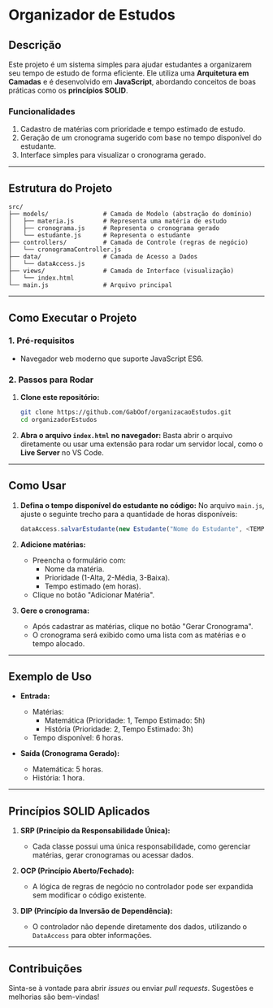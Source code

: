 # **Organizador de Estudos**

## **Descrição**
Este projeto é um sistema simples para ajudar estudantes a organizarem seu tempo de estudo de forma eficiente. Ele utiliza uma **Arquitetura em Camadas** e é desenvolvido em **JavaScript**, abordando conceitos de boas práticas como os **princípios SOLID**.

### **Funcionalidades**
1. Cadastro de matérias com prioridade e tempo estimado de estudo.
2. Geração de um cronograma sugerido com base no tempo disponível do estudante.
3. Interface simples para visualizar o cronograma gerado.

---

## **Estrutura do Projeto**
```
src/
├── models/               # Camada de Modelo (abstração do domínio)
│   ├── materia.js        # Representa uma matéria de estudo
│   ├── cronograma.js     # Representa o cronograma gerado
│   └── estudante.js      # Representa o estudante
├── controllers/          # Camada de Controle (regras de negócio)
│   └── cronogramaController.js
├── data/                 # Camada de Acesso a Dados
│   └── dataAccess.js
├── views/                # Camada de Interface (visualização)
│   └── index.html
└── main.js               # Arquivo principal
```

---

## **Como Executar o Projeto**

### **1. Pré-requisitos**
- Navegador web moderno que suporte JavaScript ES6.

### **2. Passos para Rodar**
1. **Clone este repositório:**
   ```bash
   git clone https://github.com/GabOof/organizacaoEstudos.git
   cd organizadorEstudos
   ```

2. **Abra o arquivo `index.html` no navegador:**
   Basta abrir o arquivo diretamente ou usar uma extensão para rodar um servidor local, como o **Live Server** no VS Code.

---

## **Como Usar**

1. **Defina o tempo disponível do estudante no código:**
   No arquivo `main.js`, ajuste o seguinte trecho para a quantidade de horas disponíveis:
   ```javascript
   dataAccess.salvarEstudante(new Estudante("Nome do Estudante", <TEMPO_DISPONÍVEL>));
   ```

2. **Adicione matérias:**
   - Preencha o formulário com:
     - Nome da matéria.
     - Prioridade (1-Alta, 2-Média, 3-Baixa).
     - Tempo estimado (em horas).
   - Clique no botão "Adicionar Matéria".

3. **Gere o cronograma:**
   - Após cadastrar as matérias, clique no botão "Gerar Cronograma".
   - O cronograma será exibido como uma lista com as matérias e o tempo alocado.

---

## **Exemplo de Uso**
- **Entrada:**
  - Matérias:
    - Matemática (Prioridade: 1, Tempo Estimado: 5h)
    - História (Prioridade: 2, Tempo Estimado: 3h)
  - Tempo disponível: 6 horas.

- **Saída (Cronograma Gerado):**
  - Matemática: 5 horas.
  - História: 1 hora.

---

## **Princípios SOLID Aplicados**
1. **SRP (Princípio da Responsabilidade Única):**
   - Cada classe possui uma única responsabilidade, como gerenciar matérias, gerar cronogramas ou acessar dados.

2. **OCP (Princípio Aberto/Fechado):**
   - A lógica de regras de negócio no controlador pode ser expandida sem modificar o código existente.

3. **DIP (Princípio da Inversão de Dependência):**
   - O controlador não depende diretamente dos dados, utilizando o `DataAccess` para obter informações.

---

## **Contribuições**
Sinta-se à vontade para abrir *issues* ou enviar *pull requests*. Sugestões e melhorias são bem-vindas!